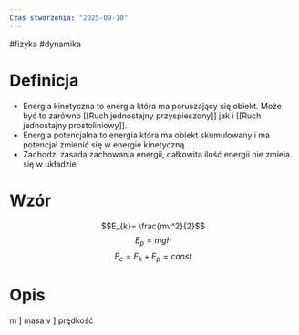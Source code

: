 ```yaml
---
Czas stworzenia: "2025-09-10"
---
```

#fizyka #dynamika 
# Definicja
- Energia kinetyczna to energia która ma poruszający się obiekt. Może być to zarówno [[Ruch jednostajny przyspieszony]] jak i [[Ruch jednostajny prostoliniowy]].
- Energia potencjalna to energia która ma obiekt skumulowany i ma potencjał zmienić się w energie kinetyczną
- Zachodzi zasada zachowania energii, całkowita ilość energii nie zmieia się w układzie
# Wzór
$$E_{k}= \frac{mv^2}{2}$$
$$E_{p} = mgh$$
$$E_{c}= E_k+E_{p}= const$$

# Opis
m ] masa
v ] prędkość